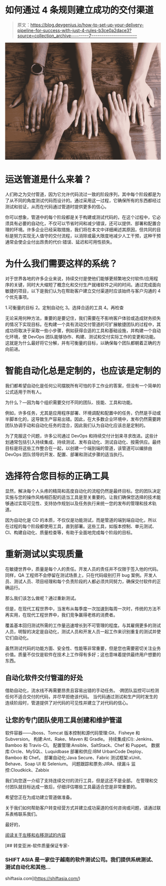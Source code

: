 # 如何通过 4 条规则建立成功的交付渠道

> 原文：<https://blog.devgenius.io/how-to-set-up-your-delivery-pipeline-for-success-with-just-4-rules-b3ce0a2dace3?source=collection_archive---------7----------------------->

![](img/d1df47198cd1e44378ab1872fb7c3cdf.png)

# 运送管道是什么来着？

人们称之为交付管道，因为它允许代码流过一致的阶段序列，其中每个阶段都是为了从不同的角度测试代码而设计的。通过采用这一过程，它确保所有的东西都经过测试和验证，从而在代码通过管道时提供更多的信心。

你可以想象，管道中的每个阶段都是关于构建或测试代码的，在这个过程中，它必须具有必要的自动化，不仅可以节省时间和减少错误，还可以提供、部署和配置合理的环境。许多企业已经采取措施，我们将在本文中详细阐述其原因，但共同的目标是努力实现无人值守的交付流程，以消除或最大限度地减少人工干预，这种干预通常会使企业付出昂贵的代价:错误、延迟和可用性损失。

# 为什么我们需要这样的系统？

对于世界各地的许多企业来说，持续交付是使他们能够更频繁地交付软件/应用程序的关键，同时大大缩短了概念化和交付生产就绪软件之间的时间。通过完成面向敏捷的项目，以下是我们认为在帮助客户建立交付渠道时应该始终与客户沟通的 4 个优先事项。

1.可衡量的目标
2。定制自动化
3。选择合适的工具
4。再检查

无论采用何种方法，重要的是要记住，我们需要在不影响客户体验或造成财务损失的情况下实现目标。在构建一个具有流动交付管道的可扩展敏捷团队的过程中，其成功将取决于采取一些小步骤，例如获得合适的工具和基础设施，并构建一个自动化环境，使 DevOps 团队能够协作、构建、测试和交付实际工作的变更和功能。这就是为什么最好将它分解，并有可衡量的目标，以确保每个团队都朝着正确的方向前进。

# 智能自动化总是定制的，也应该是定制的

我们都希望自动化是任何公司摆脱所有可怕的手工作业的答案，但没有一个简单的公式适用于所有人。

为什么？—因为每个组织需要交付不同的团队、技能、工具和功能。

例如，许多任务，尤其是应用程序部署、环境调配和配置中的任务，仍然是手动或半脚本化的，这导致生产容易出错。因此，在大多数企业环境中，发布仍然需要跨团队协调手动和自动化任务的混合，因此我们认为自动化应该总是定制的。

为了克服这个问题，许多公司通过 DevOps 和持续交付计划来寻求改进。这些计划通常包括引入持续集成、持续测试、发布自动化、测试自动化、按需供应。最终目标是将这些工作整合在一起，以创建一个端到端的管道，该管道可以编排由 DevOps 团队领导的开发、配置、部署和测试步骤的适当执行。

# 选择符合您目标的正确工具

显然，解决每个人头疼的精简和高度自动化的流程仍然是最终目标。您的团队决定实施与您的操作风格相匹配的适当工具是至关重要的。让我们确保您选择的技术能够通过实现可见性、支持协作规划以及任务执行来统一您的发布的管理和技术轨道。

因为自动化是 CD 的本质，不仅仅是功能测试，而是管道的端到端自动化，所以在过程的每个阶段都使用工具，直到部署。这些工具，如版本控制、单元测试、CI、构建自动化、质量检查等，有助于全面地完成每个阶段的目标。

# 重新测试以实现质量

在敏捷世界中，质量是每个人的责任。开发人员的责任并不仅限于签入他的代码。同样，QA 工程师不会停留在测试场景上，只在代码级别打开 bug 案例。开发人员、测试人员、项目经理和每个负责阶段的人都必须共同努力，确保交付软件的正确运行。

那么我们该怎么做呢？通过重新测试。

但是，在现代工程世界中，当发布从每季度一次加速到每周一次时，传统的方法不再实用，在现代工程世界中，我们竞争赢得老练的消费者。

覆盖基本回归测试所需的工作量迅速增长到不可管理的程度。与其雇佣更多的测试人员，明智的决定是自动化，测试人员和开发人员一起工作来识别重复的测试并使它们自动化。

虽然测试代码的功能方面、安全性、性能等非常重要，但是您也需要密切关注业务价值。质量不仅仅是软件在技术上工作得有多好；这也意味着提供最终用户想要的东西。

## 自动化软件交付管道的好处

借助自动化，流水线不再需要昂贵且容易出错的手动任务。
·跨团队监控可以检测任何不适合交付的代码，并尽早拒绝该代码。
当代码通过测试和生产同时发生的连续阶段时，管道提供了对代码的可见性并建立了对代码的信心。

## 让您的专门团队使用工具创建和维护管道

软件容器——Jboss、Tomcat
版本控制和源代码管理:Git、Fisheye 和 Subversion。
构建:Ant、Rake、Maven 和 Gradle。
持续集成(CI): Jenkins、Bamboo 和 Travis-CI。
配置管理:Ansible、SaltStack、Chef 和 Puppet。
数据库:Orcle、MySQL、Luquidbase
部署和供应:IBM UrbanCode Deploy、Bamboo 和 Chef。
部署自动化:Java Secure、Fabric
测试框架:xUnit、Behave、Soap UI 和 Selenium。
问题跟踪和票务:JIRA、绿漏斗
监控:Cloudkick、Zabbix

我们向您逐一介绍了支持连续交付的流行工具，但是这还不是全部。
在管理和交付团队就目标达成一致后，仔细评估哪些工具最适合您是非常重要的。

希望您正在为成功建立管道做准备。

关于我们如何帮助客户转变经营方式并建立成功渠道的任何咨询或问题，请通过联系表格联系我们。

最好的，

[阅读关于左移和右移测试的内容](https://shiftasia.com/column/shift-left-and-shift-right-testing-in-agile-development/)

[](https://shiftasia.com/) [## 转变亚洲-软件质量保证专家-

### SHIFT ASIA 是一家位于越南的软件测试公司。我们提供系统测试、测试自动化和其他…

shiftasia.com](https://shiftasia.com/)